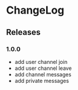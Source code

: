 # ChangeLog

## Releases
### 1.0.0
  - add user channel join
  - add user channel leave
  - add channel messages
  - add private messages
